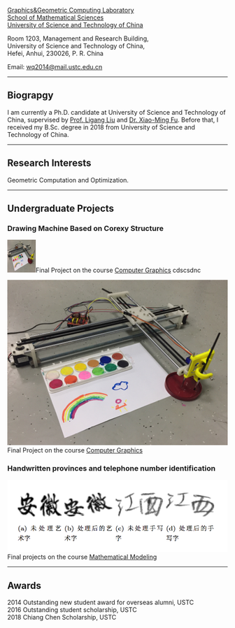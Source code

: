 [Graphics&Geometric Computing Laboratory](http://gcl.ustc.edu.cn/)  
[School of Mathematical Sciences](http://math.ustc.edu.cn/)  
[University of Science and Technology of China](http://www.ustc.edu.cn/)



Room 1203, Management and Research Building,  
University of Science and Technology of China,  
Hefei, Anhui, 230026, P. R. China 


Email: <wq2014@mail.ustc.edu.cn>

* * *


## Biograpgy

I am currently a Ph.D. candidate at University of Science and Technology of China, supervised by [Prof. Ligang Liu](http://staff.ustc.edu.cn/~lgliu) and [Dr. Xiao-Ming Fu](http://staff.ustc.edu.cn/~fuxm). Before that, I received my B.Sc. degree in 2018 from University of Science and Technology of China.

* * *

## Research Interests

Geometric Computation and Optimization.

* * *

## Undergraduate Projects

### Drawing Machine Based on Corexy Structure

<img width="65" height="75" src="/assets/img/corexy.jpg"/>Final Project on the course [Computer Graphics](http://staff.ustc.edu.cn/~lgliu/Courses/ComputerGraphics_2017_spring-summer/Projects/index7)  cdscsdnc 

![corexy](/assets/img/corexy.jpg) Final Project on the course [Computer Graphics](http://staff.ustc.edu.cn/~lgliu/Courses/ComputerGraphics_2017_spring-summer/Projects/index7)

### Handwritten provinces and telephone number identification

![character](/assets/img/character.png) Final projects on the course [Mathematical Modeling](http://www.smartchair.cn/MMC2017/)

* * *

## Awards
2014 Outstanding new student award for overseas alumni, USTC  
2016 Outstanding student scholarship, USTC  
2018 Chiang Chen Scholarship, USTC
